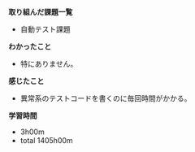 **取り組んだ課題一覧**
* 自動テスト課題

**わかったこと**
* 特にありません。

**感じたこと**
* 異常系のテストコードを書くのに毎回時間がかかる。

**学習時間**
* 3h00m
 * total 1405h00m
